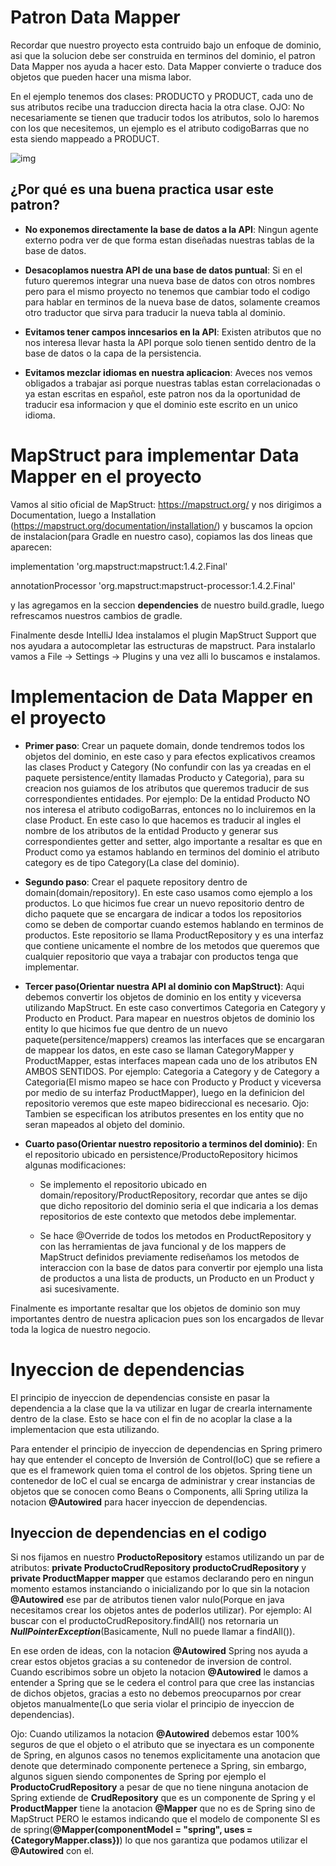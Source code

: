 # Patron Data Mapper 

Recordar que nuestro proyecto esta contruido bajo un enfoque de dominio, asi que la solucion debe ser construida en terminos del dominio, el patron Data Mapper nos ayuda a hacer esto.
Data Mapper convierte o traduce dos objetos que pueden hacer una misma labor. 

En el ejemplo tenemos dos clases: PRODUCTO y PRODUCT, cada uno de sus atributos recibe una traduccion directa hacia la otra clase. 
OJO: No necesariamente se tienen que traducir todos los atributos, solo lo haremos con los que necesitemos, un ejemplo es el atributo codigoBarras que no esta siendo mappeado a PRODUCT.

![img](https://i.imgur.com/wJV5t2u.png)


## ¿Por qué es una buena practica usar este patron? 

  - **No exponemos directamente la base de datos a la API**: Ningun agente externo podra ver de que forma estan diseñadas nuestras tablas de la base de datos.
  
  - **Desacoplamos nuestra API de una base de datos puntual**: Si en el futuro queremos integrar una nueva base de datos con otros nombres pero para el mismo proyecto no tenemos que cambiar todo el codigo para hablar en terminos de la nueva base de datos, solamente creamos otro traductor que sirva para traducir la nueva tabla al dominio.
  
  - **Evitamos tener campos inncesarios en la API**: Existen atributos que no nos interesa llevar hasta la API porque solo tienen sentido dentro de la base de datos o la capa de la persistencia.
  
  - **Evitamos mezclar idiomas en nuestra aplicacion**: Aveces nos vemos obligados a trabajar asi porque nuestras tablas estan correlacionadas o ya estan escritas en español, este patron nos da la oportunidad de traducir esa informacion y que el dominio este escrito en un unico idioma.


# MapStruct para implementar Data Mapper en el proyecto

Vamos al sitio oficial de MapStruct: https://mapstruct.org/ y nos dirigimos a Documentation, luego a Installation (https://mapstruct.org/documentation/installation/) y buscamos la opcion de instalacion(para Gradle en nuestro caso), copiamos las dos lineas que aparecen:

implementation 'org.mapstruct:mapstruct:1.4.2.Final'
 
annotationProcessor 'org.mapstruct:mapstruct-processor:1.4.2.Final'

y las agregamos en la seccion **dependencies** de nuestro build.gradle, luego refrescamos nuestros cambios de gradle.

Finalmente desde IntelliJ Idea instalamos el plugin MapStruct Support que nos ayudara a autocompletar las estructuras de mapstruct. Para instalarlo vamos a File -> Settings -> Plugins y una vez alli lo buscamos e instalamos.


# Implementacion de Data Mapper en el proyecto

 - **Primer paso**: Crear un paquete domain, donde tendremos todos los objetos del dominio, en este caso y para efectos explicativos creamos las clases Product y Category (No confundir con las ya creadas en el paquete persistence/entity llamadas Producto y Categoria), para su creacion nos guiamos de los atributos que queremos traducir de sus correspondientes entidades. 
Por ejemplo: De la entidad Producto NO nos interesa el atributo codigoBarras, entonces no lo incluiremos en la clase Product. En este caso lo que hacemos es traducir al ingles el nombre de los atributos de la entidad Producto y generar sus correspondientes getter and setter, algo importante a resaltar es que en Product como ya estamos hablando en terminos del dominio el atributo category es de tipo Category(La clase del dominio).

 - **Segundo paso**: Crear el paquete repository dentro de domain(domain/repository). En este caso usamos como ejemplo a los productos. Lo que hicimos fue crear un nuevo repositorio dentro de dicho paquete que se encargara de indicar a todos los repositorios como se deben de comportar cuando estemos hablando en terminos de productos. Este repositorio se llama ProductRepository y es una interfaz que contiene unicamente el nombre de los metodos que queremos que cualquier repositorio que vaya a trabajar con productos tenga que implementar.

 - **Tercer paso(Orientar nuestra API al dominio con MapStruct)**: Aqui debemos convertir los objetos de dominio en los entity y viceversa utilizando MapStruct. 
En este caso convertimos Categoria en Category y Producto en Product. Para mapear en nuestros objetos de dominio los entity lo que hicimos fue que dentro de un nuevo paquete(persitence/mappers) creamos las interfaces que se encargaran de mappear los datos, en este caso se llaman CategoryMapper y ProductMapper, estas interfaces mapean cada uno de los atributos EN AMBOS SENTIDOS. Por ejemplo: Categoria a Category y de Category a Categoria(El mismo mapeo se hace con Producto y Product y viceversa por medio de su interfaz ProductMapper), luego en la definicion del repositorio veremos que este mapeo bidireccional es necesario. 
Ojo: Tambien se especifican los atributos presentes en los entity que no seran mapeados al objeto del dominio.

 - **Cuarto paso(Orientar nuestro repositorio a terminos del dominio)**: En el repositorio ubicado en persistence/ProductoRepository hicimos algunas modificaciones:

     - Se implemento el repositorio ubicado en domain/repository/ProductRepository, recordar que antes se dijo que dicho repositorio del dominio seria el que indicaria a los demas repositorios de este contexto que metodos debe implementar.

     - Se hace @Override de todos los metodos en ProductRepository y con las herramientas de java funcional y de los mappers de MapStruct definidos previamente rediseñamos los metodos de interaccion con la base de datos para convertir por ejemplo una lista de productos a una lista de products, un Producto en un Product y asi sucesivamente.


Finalmente es importante resaltar que los objetos de dominio son muy importantes dentro de nuestra aplicacion pues son los encargados de llevar toda la logica de nuestro negocio.


# Inyeccion de dependencias 

El principio de inyeccion de dependencias consiste en pasar la dependencia a la clase que la va utilizar en lugar de crearla internamente dentro de la clase. Esto
se hace con el fin de no acoplar la clase a la implementacion que esta utilizando. 

Para entender el principio de inyeccion de dependencias en Spring primero hay que entender el concepto de Inversión de Control(IoC) que se refiere a que es el
framework quien toma el control de los objetos. 
Spring tiene un contenedor de IoC el cual se encarga de administrar y crear instancias de objetos que se conocen como Beans o Components, alli Spring utiliza la notacion **@Autowired** para hacer inyeccion de dependencias.


## Inyeccion de dependencias en el codigo

Si nos fijamos en nuestro **ProductoRepository** estamos utilizando un par de atributos: **private ProductoCrudRepository productoCrudRepository** y **private ProductMapper mapper** que estamos declarando pero en ningun momento estamos instanciando o inicializando por lo que sin la notacion **@Autowired** ese par de atributos tienen valor nulo(Porque en java necesitamos crear los objetos antes de poderlos utilizar). 
Por ejemplo: Al buscar con el productoCrudRepository.findAll() nos retornaria un ***NullPointerException***(Basicamente, Null no puede llamar a findAll()).

En ese orden de ideas, con la notacion **@Autowired** Spring nos ayuda a crear estos objetos gracias a su contenedor de inversion de control.
Cuando escribimos sobre un objeto la notacion **@Autowired** le damos a entender a Spring que se le cedera el control para que cree las instancias de dichos objetos, gracias a esto no debemos preocuparnos por crear objetos manualmente(Lo que seria violar el principio de inyeccion de dependencias).

Ojo: Cuando utilizamos la notacion **@Autowired** debemos estar 100% seguros de que el objeto o el atributo que se inyectara es un componente de Spring, en algunos casos no tenemos explicitamente una anotacion que denote que determinado componente pertenece a Spring, sin embargo, algunos siguen siendo componentes de Spring por ejemplo el **ProductoCrudRepository** a pesar de que no tiene ninguna anotacion de Spring extiende de **CrudRepository** que es un componente de Spring y el **ProductMapper** tiene la anotacion **@Mapper** que no es de Spring sino de MapStruct PERO le estamos indicando que el modelo de componente SI es de spring(**@Mapper(componentModel = "spring", uses = {CategoryMapper.class})**) lo que nos garantiza que podamos utilizar el **@Autowired** con el.




